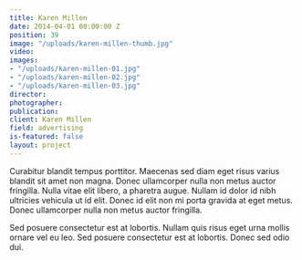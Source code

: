 ```yaml
---
title: Karen Millen
date: 2014-04-01 00:00:00 Z
position: 39
image: "/uploads/karen-millen-thumb.jpg"
video: 
images:
- "/uploads/karen-millen-01.jpg"
- "/uploads/karen-millen-02.jpg"
- "/uploads/karen-millen-03.jpg"
director: 
photographer: 
publication: 
client: Karen Millen
field: advertising
is-featured: false
layout: project
---
```


Curabitur blandit tempus porttitor. Maecenas sed diam eget risus varius blandit sit amet non magna. Donec ullamcorper nulla non metus auctor fringilla. Nulla vitae elit libero, a pharetra augue. Nullam id dolor id nibh ultricies vehicula ut id elit. Donec id elit non mi porta gravida at eget metus. Donec ullamcorper nulla non metus auctor fringilla.

Sed posuere consectetur est at lobortis. Nullam quis risus eget urna mollis ornare vel eu leo. Sed posuere consectetur est at lobortis. Donec sed odio dui.